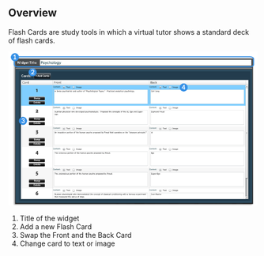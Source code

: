 ## Overview ##

Flash Cards are study tools in which a virtual tutor shows a standard deck of flash cards.

![flash cards creator screen](assets/create_widget_flash_cards.png "flash cards creator screen")

1. Title of the widget
2. Add a new Flash Card
3. Swap the Front and the Back Card
4. Change card to text or image
